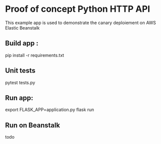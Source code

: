 # Proof of concept Python HTTP API
This example app is used to demonstrate the canary deploiement on AWS Elastic Beanstalk

## Build app :
pip install -r requirements.txt

## Unit tests
pytest tests.py

## Run app:
export FLASK_APP=application.py flask run

## Run on Beanstalk
todo
